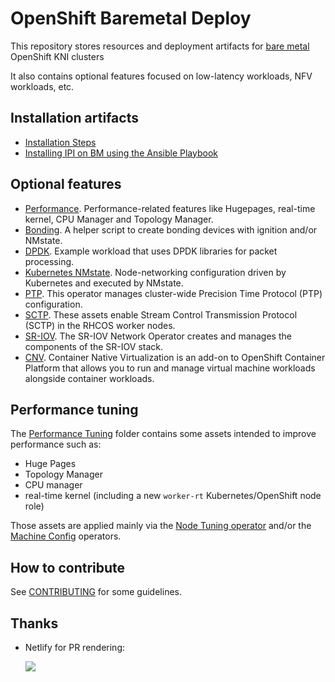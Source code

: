 # OpenShift Baremetal Deploy

This repository stores resources and deployment artifacts for [bare metal](https://github.com/metal3-io/metal3-docs/blob/master/design/bare-metal-style-guide.md) OpenShift KNI clusters

It also contains optional features focused on low-latency workloads, NFV workloads, etc.

## Installation artifacts

- [Installation Steps](https://openshift-kni.github.io/baremetal-deploy/)
- [Installing IPI on BM using the Ansible Playbook](ansible-ipi-install/)

## Optional features

- [Performance](features/performance/). Performance-related features like Hugepages, real-time kernel, CPU Manager and Topology Manager.
- [Bonding](features/bonding/). A helper script to create bonding devices with ignition and/or NMstate.
- [DPDK](features/dpdk/). Example workload that uses DPDK libraries for packet processing.
- [Kubernetes NMstate](features/kubernetes-nmstate/). Node-networking configuration driven by Kubernetes and executed
  by NMstate.
- [PTP](features/ptp). This operator manages cluster-wide Precision Time Protocol (PTP) configuration.
- [SCTP](features/sctp). These assets enable Stream Control Transmission Protocol (SCTP) in the RHCOS
  worker nodes.
- [SR-IOV](features/sriov). The SR-IOV Network Operator creates and manages the components of the SR-IOV stack.
- [CNV](features/cnv). Container Native Virtualization is an add-on to OpenShift Container Platform that allows you to run and manage virtual machine workloads alongside container workloads.

## Performance tuning

The [Performance Tuning](features/performance) folder contains some assets intended to improve performance such as:

- Huge Pages
- Topology Manager
- CPU manager
- real-time kernel (including a new `worker-rt` Kubernetes/OpenShift node role)

Those assets are applied mainly via the [Node Tuning operator](https://github.com/openshift/cluster-node-tuning-operator)
and/or the [Machine Config](https://github.com/openshift/machine-config-operator) operators.

## How to contribute

See [CONTRIBUTING](CONTRIBUTING.md) for some guidelines.

## Thanks

- Netlify for PR rendering:

  [![](https://www.netlify.com/img/global/badges/netlify-light.svg)](https://www.netlify.com)
